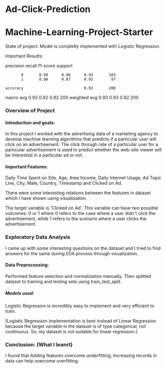 # Ad-Click-Prediction
# Machine-Learning-Project-Starter

State of project:
Model is completly implemented with Logistic Regression.

Important Results:

precision    recall  f1-score   support

           0       0.89      0.98      0.93       103
           1       0.98      0.87      0.92        97

    accuracy                           0.93       200
   macro avg       0.93      0.92      0.92       200
weighted avg       0.93      0.93      0.92       200


### Overview of Project
#### Introduction and goals:
In this project I worked with the advertising data of a marketing agency to develop machine learning algorithms that predicts if a particular user will click on an advertisement. The click through rate of a particular user for a particular advertisement is used to predict whether the web-site viewer will be interested in a particular ad or not. 

#### Important Features:
Daily Time Spent on Site, Age, Area Income, Daily Internet Usage, Ad Topic Line, City, Male, Country, Timestamp and Clicked on Ad.

There were some interesting relations between the features in dataset which I have shown using visualization.

The target variable is 'Clicked on Ad'. This variable can have two possible outcomes: 0 or 1 where 0 refers to the case where a user didn't click the advertisement, while 1 refers to the scenario where a user clicks the advertisement.

### Exploratory Data Analysis
I came up with some interesting questions on the dataset and I tried to find answers for the same during EDA process through visualization.

#### Data Preprocessing:
Performed feature selection and normalization manually. Then splitted dataset to training and testing sets using train_test_split. 
##### Models used:
Logistic Regression is incredibly easy to implement and very efficient to train. 

(Logistic Regression implementation is best instead of Linear Regression because the target variable in the dataset is of type categorical, not continuous. So, my dataset is not suitable for linear regression.)


### Conclusion: (What I leanrt)
I found that Adding features overcome underfitting, Increasing records in data can help overcome overfitting. 
